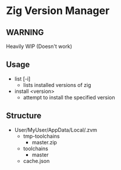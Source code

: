 # Zig Version Manager

## WARNING

Heavily WIP  (Doesn't work)

## Usage

* list [-i]
  * lists installed versions of zig
* install \<version>
  * attempt to install the specified version

## Structure

* User/MyUser/AppData/Local/.zvm
  * tmp-toolchains
    * master.zip
  * toolchains
    * master
  * cache.json
